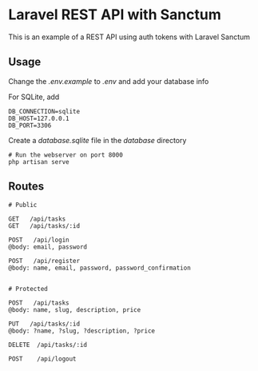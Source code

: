 # Laravel REST API with Sanctum

This is an example of a REST API using auth tokens with Laravel Sanctum

## Usage

Change the *.env.example* to *.env* and add your database info

For SQLite, add
```
DB_CONNECTION=sqlite
DB_HOST=127.0.0.1
DB_PORT=3306
```

Create a _database.sqlite_ file in the _database_ directory

```
# Run the webserver on port 8000
php artisan serve
```

## Routes

```
# Public

GET   /api/tasks
GET   /api/tasks/:id

POST   /api/login
@body: email, password

POST   /api/register
@body: name, email, password, password_confirmation


# Protected

POST   /api/tasks
@body: name, slug, description, price

PUT   /api/tasks/:id
@body: ?name, ?slug, ?description, ?price

DELETE  /api/tasks/:id

POST    /api/logout
```
